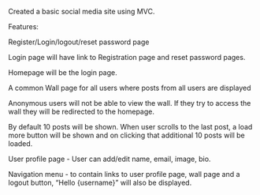 Created a basic social media site using MVC.

Features:

Register/Login/logout/reset password page

Login page will have link to Registration page and reset password pages.

Homepage will be the login page.

A common Wall page for all users where posts from all users are displayed

Anonymous users will not be able to view the wall. If they try to access the wall they will be redirected to the homepage.

By default 10 posts will be shown. When user scrolls to the last post, a load more button will be shown and on clicking that additional 10 posts will be loaded.

User profile page - User can add/edit name, email, image, bio.

Navigation menu - to contain links to user profile page, wall page and a logout button, “Hello {username}” will also be displayed.
